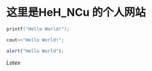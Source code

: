 # 这里是HeH_NCu 的个人网站
```c
printf("Hello World!");
```
```cpp
cout<<"Hello World!";
```
```js
alert("Hello World");
```

$Latex$